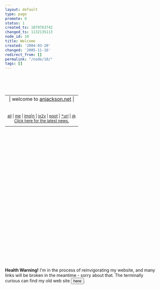 ```yaml
---
layout: default
type: page
promote: 0
status: 1
created_ts: 1079763742
changed_ts: 1132135113
node_id: 10
title: Welcome
created: '2004-03-20'
changed: '2005-11-16'
redirect_from: []
permalink: "/node/10/"
tags: []
---
```

 
<!--break-->

<br/>
<br/>
<br/>
      <table cellpadding="0" cellspacing="0" border="0"
       width="424" height="505" background="/themes/anjackson.net/ajbig.png"
       align="center" style="margin-left: auto; margin-right: auto;">
       <tr><td valign="bottom" align="center">
	| welcome to <a href="http://anjackson.net/">anjackson.net</a> |<br/>
       </td></tr>
       <tr>
       </tr>
       <tr><td valign="middle" align="center"><font size="-1">
&nbsp;<br/>
&nbsp;<br/>
       <a href="/all.html">all</a> | <a href="/me">me</a> | <a href="/img-n">img|n</a> | <a href="/ix2v">ix2v</a> | <a href="/poot">poot</a> | <a href="/url">*url</a> | <a href="/contact">@</a><br/>
<a href="/node">Click here for the latest news.</a>
       </font></td></tr>
       <tr><td valign="middle" align="center"><nbspace/></td></tr>
      </table>
<br/>
<br/>
<form action="old-site/public_html" method="POST">
<p><b>Health Warning!</b>  I'm in the process of reinvigorating my website, and many links will be broken in the meantime - sorry about that.  The terminally curious can find my old web site <input type="submit" name="here" value="here"/>.</p>
</form>
<br/>
